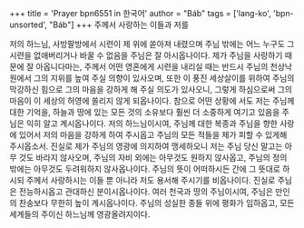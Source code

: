+++
title = 'Prayer bpn6551 in 한국어'
author = "Báb"
tags = ['lang-ko', 'bpn-unsorted', "Báb"]
+++
주께서 사랑하는 이들과 저를

저의 하느님, 사방팔방에서 시련이 제 위에 쏟아져 내렸으며 주님 밖에는 어느 누구도 그 시련을 없애버리거나 바꿀 수 없음을 주님은 잘 아시옵나이다. 제가 주님을 사랑하기 때문에 잘 아옵니다마는, 주께서 어떤 영혼에게 시련을 내리실 때는 반드시 주님의 천상낙원에서 그의 지위를 높여 주실 의향이 있사오며, 또한 이 풍진 세상살이를 위하여 주님의 막강하신 힘으로 그의 마음을 강하게 해 주실 의도가 있사오니, 그렇게 하심으로써 그의 마음이 이 세상의 허영에 쏠리지 않게 되옵나이다. 참으로 어떤 상황에 서도 저는 주님께 대한 기억을, 하늘과 땅에 있는 모든 것의 소유보다 훨씬 더 소중하게 여기고 있음을 주님은 익히 알고 계시옵나이다.
저의 하느님이시여, 주님께 대한 복종과 주님을 향한 사랑에 있어서 저의 마음을 강하게 하여 주시옵고 주님의 모든 적들을 제가 피할 수 있게해 주시옵소서. 진실로 제가 주님의 영광에 의지하여 맹세하오니 저는 주님 당신 말고는 아무 것도 바라지 않사오며, 주님의 자비 외에는 아무것도 원하지 않사옵고, 주님의 정의 밖에는 아무것도 두려워하지 않사옵나이다. 주님의 뜻이 어떠하시든 간에 그 뜻대로 하시되 주께서 사랑하시는 이들 뿐 아니라 저도 용서해 주시기를 비옵나이다. 진실로 주님은 전능하시옵고 관대하신 분이시옵나이다.
여러 천국과 땅의 주님이시여, 주님은 만인의 찬송보다 무한히 높이 계시옵나이다. 주님의 성실한 종들 위에 평화가 임하옵고, 모든 세계들의 주이신 하느님께 영광올려지이다.
